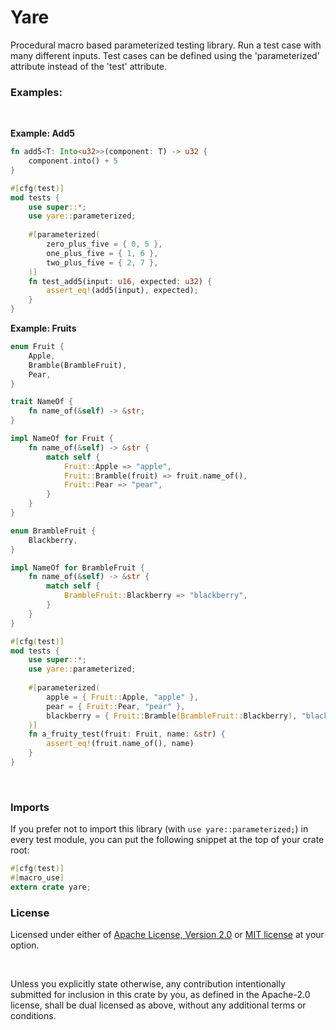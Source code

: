 # Yare

Procedural macro based parameterized testing library. Run a test case with many different inputs.
Test cases can be defined using the 'parameterized' attribute instead of the 'test' attribute.

### Examples:

<br>

**Example: Add5**

```rust
fn add5<T: Into<u32>>(component: T) -> u32 {
    component.into() + 5
}

#[cfg(test)]
mod tests {
    use super::*;
    use yare::parameterized;
    
    #[parameterized(
        zero_plus_five = { 0, 5 },
        one_plus_five = { 1, 6 },
        two_plus_five = { 2, 7 },
    )]
    fn test_add5(input: u16, expected: u32) {
        assert_eq!(add5(input), expected);
    }
}
```

**Example: Fruits**

```rust
enum Fruit {
    Apple,
    Bramble(BrambleFruit),
    Pear,
}

trait NameOf {
    fn name_of(&self) -> &str;
}

impl NameOf for Fruit {
    fn name_of(&self) -> &str {
        match self {
            Fruit::Apple => "apple",
            Fruit::Bramble(fruit) => fruit.name_of(),
            Fruit::Pear => "pear",
        }
    }
}

enum BrambleFruit {
    Blackberry,
}

impl NameOf for BrambleFruit {
    fn name_of(&self) -> &str {
        match self {
            BrambleFruit::Blackberry => "blackberry",
        }
    }
}

#[cfg(test)]
mod tests {
    use super::*;
    use yare::parameterized;
    
    #[parameterized(
        apple = { Fruit::Apple, "apple" },
        pear = { Fruit::Pear, "pear" },
        blackberry = { Fruit::Bramble(BrambleFruit::Blackberry), "blackberry" },
    )]
    fn a_fruity_test(fruit: Fruit, name: &str) {
        assert_eq!(fruit.name_of(), name)
    }
}
```

<br>

### Imports

If you prefer not to import this library (with `use yare::parameterized;`) in every test module, you can put
the following snippet at the top of your crate root:
```rust
#[cfg(test)]
#[macro_use]
extern crate yare;
```

### License

Licensed under either of <a href="LICENSE-APACHE">Apache License, Version
2.0</a> or <a href="LICENSE-MIT">MIT license</a> at your option.

<br>

Unless you explicitly state otherwise, any contribution intentionally submitted
for inclusion in this crate by you, as defined in the Apache-2.0 license, shall
be dual licensed as above, without any additional terms or conditions.
